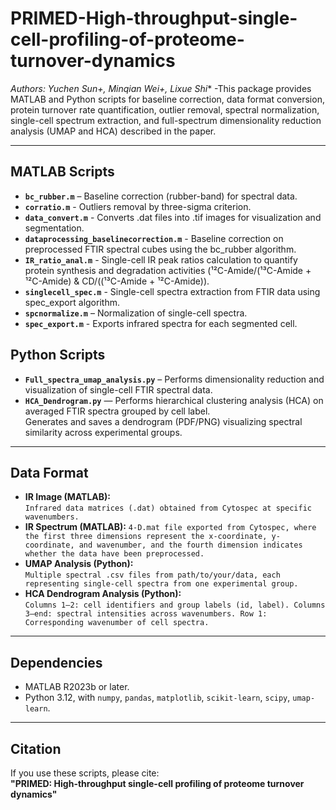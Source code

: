 # PRIMED-High-throughput-single-cell-profiling-of-proteome-turnover-dynamics
*Authors: Yuchen Sun+, Minqian Wei+, Lixue Shi**
-This package provides MATLAB and Python scripts for baseline correction, data format conversion, protein turnover rate quantification, outlier removal, spectral normalization, single-cell spectrum extraction, and full-spectrum dimensionality reduction analysis (UMAP and HCA) described in the paper.

---

## MATLAB Scripts
- **`bc_rubber.m`** – Baseline correction (rubber-band) for spectral data.  
- **`corratio.m`** - Outliers removal by three-sigma criterion.
- **`data_convert.m`** - Converts .dat files into .tif images for visualization and segmentation.
- **`dataprocessing_baselinecorrection.m`** - Baseline correction on preprocessed FTIR spectral cubes using the bc_rubber algorithm.
- **`IR_ratio_anal.m`** - Single-cell IR peak ratios calculation to quantify protein synthesis and degradation activities (¹²C-Amide/(¹³C-Amide + ¹²C-Amide) & CD/((¹³C-Amide + ¹²C-Amide)).
- **`singlecell_spec.m`** - Single-cell spectra extraction from FTIR data using spec_export algorithm.
- **`spcnormalize.m`** – Normalization of single-cell spectra.  
- **`spec_export.m`** - Exports infrared spectra for each segmented cell.

## Python Scripts
- **`Full_spectra_umap_analysis.py`** – Performs dimensionality reduction and visualization of single-cell FTIR spectral data.  
- **`HCA_Dendrogram.py`** — Performs hierarchical clustering analysis (HCA) on averaged FTIR spectra grouped by cell label.  
  Generates and saves a dendrogram (PDF/PNG) visualizing spectral similarity across experimental groups.


---

## Data Format
- **IR Image (MATLAB):**  
  `Infrared data matrices (.dat) obtained from Cytospec at specific wavenumbers.`
- **IR Spectrum (MATLAB):**
  `4-D.mat file exported from Cytospec, where the first three dimensions represent the x-coordinate, y-coordinate, and wavenumber, and the fourth dimension indicates whether the data have been preprocessed.`
- **UMAP Analysis (Python):**  
  `Multiple spectral .csv files from path/to/your/data, each representing single-cell spectra from one experimental group.` 
- **HCA Dendrogram Analysis (Python):**  
  `Columns 1–2: cell identifiers and group labels (id, label). Columns 3–end: spectral intensities across wavenumbers. Row 1: Corresponding wavenumber of cell spectra.` 

---

## Dependencies
- MATLAB R2023b or later.  
- Python 3.12, with `numpy`, `pandas`, `matplotlib`, `scikit-learn`, `scipy`, `umap-learn`.  

---

## Citation
If you use these scripts, please cite:  
**"PRIMED: High-throughput single-cell profiling of proteome turnover dynamics"**
